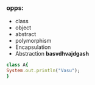 ### opps:
* class
* object 
* abstract 
* polymorphism
* Encapsulation
* Abstraction 
**basvdhvajdgash**
```ruby
class A{
System.out.println("Vasu");
}
```
